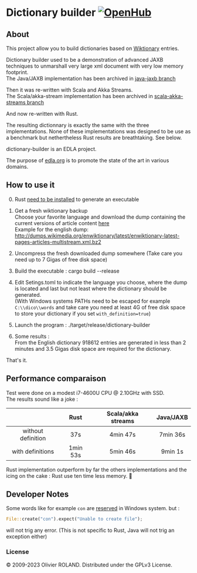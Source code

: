 # Dictionary builder [![OpenHub](http://www.openhub.net/p/dictionary-builder/widgets/project_thin_badge.gif)](https://www.openhub.net/p/dictionary-builder)
## About ##
This project allow you to build dictionaries based on [Wiktionary](http://www.wiktionary.org/) entries.   

Dictionary builder used to be a demonstration of advanced JAXB techniques to unmarshall very large xml document with very low memory footprint.   
The Java/JAXB implementation has been archived in [java-jaxb branch](https://github.com/newca12/dictionary-builder/tree/java-jaxb)

Then it was re-written with Scala and Akka Streams.  
The Scala/akka-stream implementation has been archived in [scala-akka-streams branch](https://github.com/newca12/dictionary-builder/tree/scala-akka-streams)

And now re-written with Rust.

The resulting dictionnary is exactly the same with the three implementations.
None of these implementations was designed to be use as a benchmark but nethertheless Rust results are breathtaking. See below.

dictionary-builder is an EDLA project.

The purpose of [edla.org](https://edla.org) is to promote the state of the art in various domains.

## How to use it ##

0. Rust [need to be installed](https://doc.rust-lang.org/book/ch01-01-installation.html) to generate an executable

1. Get a fresh wiktionary backup   
Choose your favorite language and download the dump containing the current versions of article content [here](http://download.wikimedia.org/backup-index.html)  
Example for the english dump:
http://dumps.wikimedia.org/enwiktionary/latest/enwiktionary-latest-pages-articles-multistream.xml.bz2

2. Uncompress the fresh downloaded dump somewhere (Take care you need up to 7 Gigas of free disk space)

3. Build the executable : cargo build --release  

4. Edit Setings.toml to indicate the language you choose, where the dump is located and last but not least where the dictionary should be generated.  
(With Windows systems PATHs need to be escaped for example `C:\\dico\\words` and take care you need at least 4G of free disk space to store your dictionary if you set `with_definition=true`)

5. Launch the program : ./target/release/dictionary-builder

6. Some results :  
From the English dictionary 918612 entries are generated in less than 2 minutes and 3.5 Gigas disk space are required for the dictionary.

That's it.

## Performance comparaison ##

Test were done on a modest i7-4600U CPU @ 2.10GHz with SSD.  
The results sound like a joke :

|| Rust  | Scala/akka streams | Java/JAXB |
| :---:| :---: | :---: | :---: |
| without definition| 37s  | 4min 47s  | 7min 36s |
| with definitions | 1min 53s  | 5min 46s  | 9min 1s |

Rust implementation outperform by far the others implementations and the icing on the cake : Rust use ten time less memory. :rocket:

## Developer Notes ##

Some words like for example `con` are [reserved](https://superuser.com/questions/86999/why-cant-i-name-a-folder-or-file-con-in-windows) in Windows system. but :
``` rust
File::create("con").expect("Unable to create file"); 
````
will not trig any error. (This is not specific to Rust, Java will not trig an exception either)

### License ###
© 2009-2023 Olivier ROLAND. Distributed under the GPLv3 License.

